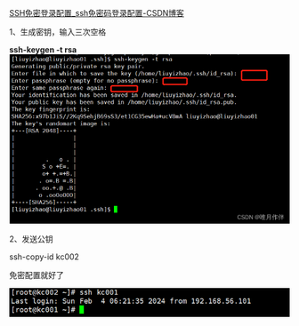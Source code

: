 [SSH免密登录配置_ssh免密码登录配置-CSDN博客](https://blog.csdn.net/zhaozhao121a/article/details/125560685)

1、生成密钥，输入三次空格

**ssh-keygen -t rsa**
![Alt text](img/image-1.png)

2、发送公钥

ssh-copy-id kc002

免密配置就好了

![Alt text](img/image.png)
